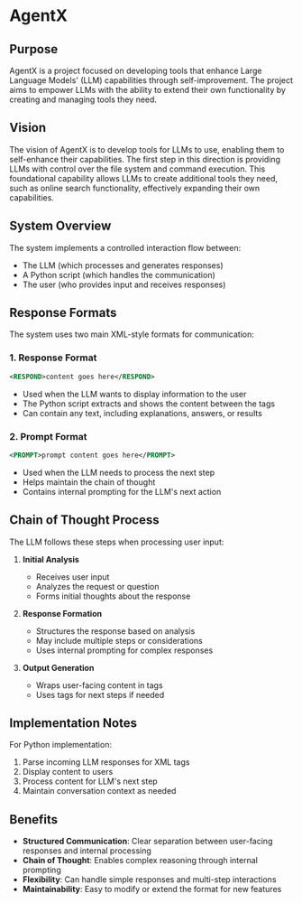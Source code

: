 # AgentX

## Purpose
AgentX is a project focused on developing tools that enhance Large Language Models' (LLM) capabilities through self-improvement. The project aims to empower LLMs with the ability to extend their own functionality by creating and managing tools they need.

## Vision
The vision of AgentX is to develop tools for LLMs to use, enabling them to self-enhance their capabilities. The first step in this direction is providing LLMs with control over the file system and command execution. This foundational capability allows LLMs to create additional tools they need, such as online search functionality, effectively expanding their own capabilities.

## System Overview

The system implements a controlled interaction flow between:
- The LLM (which processes and generates responses)
- A Python script (which handles the communication)
- The user (who provides input and receives responses)

## Response Formats

The system uses two main XML-style formats for communication:

### 1. Response Format
```xml
<RESPOND>content goes here</RESPOND>
```
- Used when the LLM wants to display information to the user
- The Python script extracts and shows the content between the tags
- Can contain any text, including explanations, answers, or results

### 2. Prompt Format
```xml
<PROMPT>prompt content goes here</PROMPT>
```
- Used when the LLM needs to process the next step
- Helps maintain the chain of thought
- Contains internal prompting for the LLM's next action

## Chain of Thought Process

The LLM follows these steps when processing user input:

1. **Initial Analysis**
   - Receives user input
   - Analyzes the request or question
   - Forms initial thoughts about the response

2. **Response Formation**
   - Structures the response based on analysis
   - May include multiple steps or considerations
   - Uses internal prompting for complex responses

3. **Output Generation**
   - Wraps user-facing content in <RESPOND> tags
   - Uses <PROMPT> tags for next steps if needed

## Implementation Notes

For Python implementation:
1. Parse incoming LLM responses for XML tags
2. Display <RESPOND> content to users
3. Process <PROMPT> content for LLM's next step
4. Maintain conversation context as needed

## Benefits

- **Structured Communication**: Clear separation between user-facing responses and internal processing
- **Chain of Thought**: Enables complex reasoning through internal prompting
- **Flexibility**: Can handle simple responses and multi-step interactions
- **Maintainability**: Easy to modify or extend the format for new features
